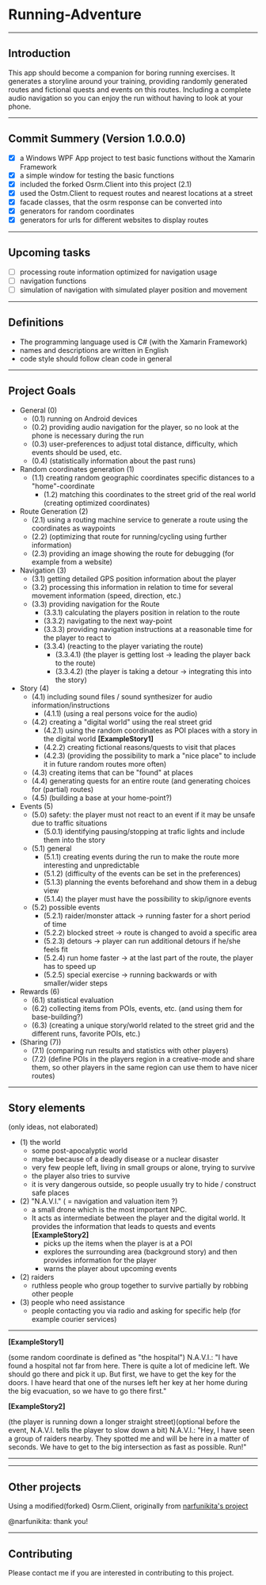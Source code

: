 # Running-Adventure

----

## Introduction

This app should become a companion for boring running exercises.
It generates a storyline around your training, providing randomly
generated routes and fictional quests and events on this routes.
Including a complete audio navigation so you can enjoy the run
without having to look at your phone.

----

## Commit Summery (Version 1.0.0.0)

- [x] a Windows WPF App project to test basic functions without the Xamarin Framework
- [x] a simple window for testing the basic functions
- [x] included the forked Osrm.Client into this project (2.1)
- [x] used the Ostm.Client to request routes and nearest locations at a street
- [x] facade classes, that the osrm response can be converted into
- [x] generators for random coordinates
- [x] generators for urls for different websites to display routes

----

## Upcoming tasks

- [ ] processing route information optimized for navigation usage
- [ ] navigation functions
- [ ] simulation of navigation with simulated player position and movement

----

## Definitions

- The programming language used is C# (with the Xamarin Framework)
- names and descriptions are written in English
- code style should follow clean code in general

----

## Project Goals

- General (0)
  - (0.1) running on Android devices
  - (0.2) providing audio navigation for the player, so no look at the phone is necessary during the run
  - (0.3) user-preferences to adjust total distance, difficulty, which events should be used, etc.
  - (0.4) (statistically information about the past runs)
- Random coordinates generation (1)
  - (1.1) creating random geographic coordinates specific distances to a "home"-coordinate
    - (1.2) matching this coordinates to the street grid of the real world (creating optimized coordinates)
- Route Generation (2)
  - (2.1) using a routing machine service to generate a route using the coordinates as waypoints
  - (2.2) (optimizing that route for running/cycling using further information)
  - (2.3) providing an image showing the route for debugging (for example from a website)
- Navigation (3)
  - (3.1) getting detailed GPS position information about the player
  - (3.2) processing this information in relation to time for several movement information (speed, direction, etc.)
  - (3.3) providing navigation for the Route
    - (3.3.1) calculating the players position in relation to the route
    - (3.3.2) navigating to the next way-point
    - (3.3.3) providing navigation instructions at a reasonable time for the player to react to
    - (3.3.4) (reacting to the player variating the route)
      - (3.3.4.1) (the player is getting lost -> leading the player back to the route)
      - (3.3.4.2) (the player is taking a detour -> integrating this into the story)
- Story (4)
  - (4.1) including sound files / sound synthesizer for audio information/instructions
    - (4.1.1) (using a real persons voice for the audio)
  - (4.2) creating a "digital world" using the real street grid
    - (4.2.1) using the random coordinates as POI places with a story in the digital world **\[ExampleStory1\]**
    - (4.2.2) creating fictional reasons/quests to visit that places
    - (4.2.3) (providing the possibility to mark a "nice place" to include it in future random routes more often)
  - (4.3) creating items that can be "found" at places
  - (4.4) generating quests for an entire route (and generating choices for (partial) routes)
  - (4.5) (building a base at your home-point?)
- Events (5)
  - (5.0) safety: the player must not react to an event if it may be unsafe due to traffic situations
    - (5.0.1) identifying pausing/stopping at trafic lights and include them into the story
  - (5.1) general
    - (5.1.1) creating events during the run to make the route more interesting and unpredictable
    - (5.1.2) (difficulty of the events can be set in the preferences)
    - (5.1.3) planning the events beforehand and show them in a debug view
    - (5.1.4) the player must have the possibility to skip/ignore events
  - (5.2) possible events
    - (5.2.1) raider/monster attack -> running faster for a short period of time
    - (5.2.2) blocked street -> route is changed to avoid a specific area
    - (5.2.3) detours -> player can run additional detours if he/she feels fit
    - (5.2.4) run home faster -> at the last part of the route, the player has to speed up
    - (5.2.5) special exercise -> running backwards or with smaller/wider steps
- Rewards (6)
  - (6.1) statistical evaluation
  - (6.2) collecting items from POIs, events, etc. (and using them for base-building?)
  - (6.3) (creating a unique story/world related to the street grid and the different runs, favorite POIs, etc.)
- (Sharing (7)) 
  - (7.1) (comparing run results and statistics with other players)
  - (7.2) (define POIs in the players region in a creative-mode and share them, so other players in the same region can use them to have nicer routes)

----

## Story elements
(only ideas, not elaborated)
- (1) the world
  - some post-apocalyptic world
  - maybe because of a deadly disease or a nuclear disaster
  - very few people left, living in small groups or alone, trying to survive
  - the player also tries to survive
  - it is very dangerous outside, so people usually try to hide / construct safe places
- (2) "N.A.V.I." ( = navigation and valuation item ?)
  - a small drone which is the most important NPC. 
  - It acts as intermediate between the player and the digital world. It provides the information that leads to quests and events **\[ExampleStory2\]** 
    - picks up the items when the player is at a POI
    - explores the surrounding area (background story) and then provides information for the player
    - warns the player about upcoming events
- (2) raiders
  - ruthless people who group together to survive partially by robbing other people
- (3) people who need assistance
  - people contacting you via radio and asking for specific help (for example courier services)

----

**\[ExampleStory1\]**

(some random coordinate is defined as "the hospital")
N.A.V.I.: "I have found a hospital not far from here. There is quite a lot of medicine left.
We should go there and pick it up. But first, we have to get the key for the doors. 
I have heard that one of the nurses left her key at her home during the big evacuation, so we have to go there first."


**\[ExampleStory2\]**

(the player is running down a longer straight street)(optional before the event, N.A.V.I. tells the player to slow down a bit)
N.A.V.I.: "Hey, I have seen a group of raiders nearby. They spotted me and will be here in a matter of seconds.
We have to get to the big intersection as fast as possible. Run!"

----



----
## Other projects

Using a modified(forked) Osrm.Client, originally from [narfunikita's project](https://github.com/narfunikita/Osrm.Client) 

@narfunikita: thank you!

----

## Contributing

Please contact me if you are interested in contributing to this project.



